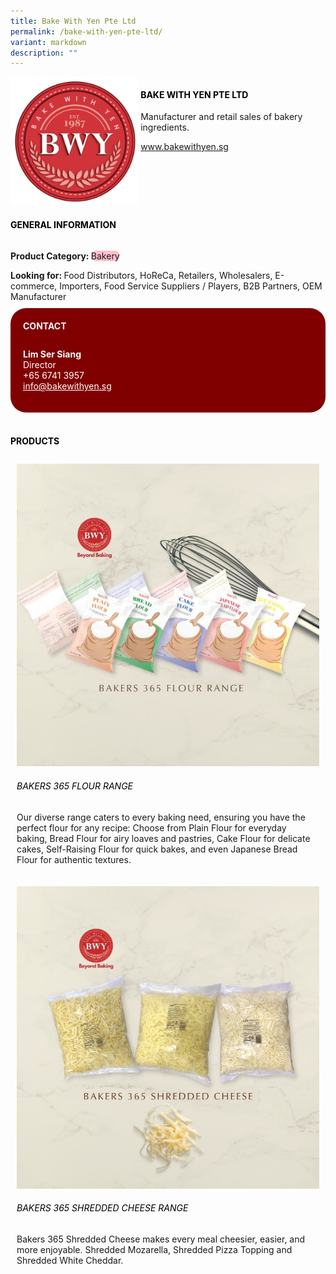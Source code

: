 ```yaml
---
title: Bake With Yen Pte Ltd
permalink: /bake-with-yen-pte-ltd/
variant: markdown
description: ""
---
```

<div class="flex-paragraph">
	<div style="display: flex; flex-wrap: wrap;" class="flex-container">
		<div style="flex: 1 1 40%; display: block;" class="card sgds">
			<img src="/images/Bake%20With%20Yen/bake_with_yen_logo.png">
		</div>
		<div style="flex: 1 1 58%; display: block; margin-left: 3px" class="card-sgds">
			<h4 style="text-transform: uppercase; color: black;"><b>Bake With Yen Pte Ltd</b></h4>
			<p>Manufacturer and retail sales of bakery ingredients.</p>
			<p><a target="_blank" href="https://www.bakewithyen.sg">www.bakewithyen.sg</a></p>
		</div>
	</div>
</div>

<h4 style="text-transform: uppercase; color: black;">
	<b>General Information</b>
</h4>
<div style="display: flex; flex-wrap: wrap;" class="flex-container">
	<div style="flex: 1 1 65%; display: block; align-self: stretch" class="card sgds">
		<div class="flex-paragraph">
			<p>
				<b>Product Category: </b>
				<span style="background-color: pink; border-radius: 10px;">Bakery</span>
			</p>
			<p style="margin-bottom: 10px;">
				<b>Looking for: </b>Food Distributors, HoReCa, Retailers, Wholesalers, E-commerce, Importers, Food Service Suppliers / Players, B2B Partners, OEM Manufacturer
			</p>
		</div>
	</div>
	<div style="flex: 1 1 35%; padding: 10px; display: block; background-color: maroon; border-radius: 25px; align-self: center;" class="card sgds">
		<h4 style="color: white; margin-top: 10px; margin-left: 10px;">CONTACT</h4>
		<div class="flex-paragraph">
			<p style="padding: 10px; color: white;">
				<b>Lim Ser Siang</b>
				<br>Director<br>+65 6741 3957<br>
				<a style="color: white;" href="mailto:info@bakewithyen.sg">info@bakewithyen.sg</a>
			</p>
		</div>
	</div>
</div>
<br>
<h4 style="text-transform: uppercase; color: black;">
	<b>Products</b>
</h4>
<div style="display: flex; flex-wrap: wrap;">
	<div style="flex: 1 1 47%; margin: 10px; display: block;" class="card sgds">
		<div style="display: block;" class="flex-image">
			<img src="/images/Bake%20With%20Yen/bake_with_yen_product_01.jpg">
		</div>
		<div class="flex-paragraph">
			<h6 style="text-transform: uppercase; color: black;">Bakers 365 Flour Range</h6>
			<p>Our diverse range caters to every baking need, ensuring you have the perfect flour for any recipe: Choose from Plain Flour for everyday baking, Bread Flour for airy loaves and pastries, Cake Flour for delicate cakes, Self-Raising Flour for quick bakes, and even Japanese Bread Flour for authentic textures.</p>
		</div>
	</div>
	<div style="flex: 1 1 47%; margin: 10px; display: block;" class="card sgds">
		<div style="display: block;" class="flex-image">
			<img src="/images/Bake%20With%20Yen/bake_with_yen_product_02.jpg">
		</div>
		<div class="flex-paragraph">
			<h6 style="text-transform: uppercase; color: black;">Bakers 365 Shredded Cheese Range</h6>
			<p>Bakers 365 Shredded Cheese makes every meal cheesier, easier, and more enjoyable. Shredded Mozarella, Shredded Pizza Topping and Shredded White Cheddar.</p>
		</div>
	</div>
</div>